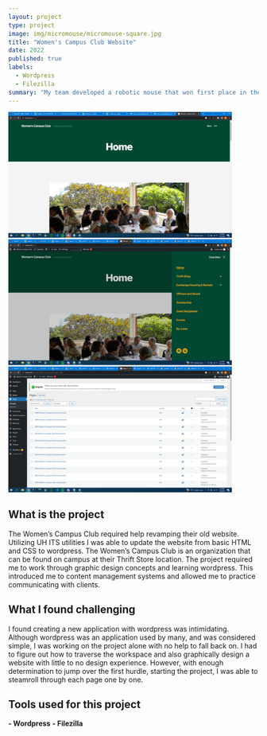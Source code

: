 ```yaml
---
layout: project
type: project
image: img/micromouse/micromouse-square.jpg
title: "Women's Campus Club Website"
date: 2022
published: true
labels:
  - Wordpress
  - Filezilla
summary: "My team developed a robotic mouse that won first place in the 2015 UH Micromouse competition."
---
```


<div class="text-center p-4">
  <img width="450px" src="../img/wcc/wcc1.png" class="img-thumbnail" >
  <img width="450px" src="../img/wcc/wcc2.png" class="img-thumbnail" >
  <img width="450px" src="../img/wcc/wcc3.png" class="img-thumbnail" >
</div>

## What is the project
The Women’s Campus Club required help revamping their old website. Utilizing UH ITS utilities I was able to update the website from basic HTML and CSS to wordpress. The Women’s Campus Club is an organization that can be found on campus at their Thrift Store location. The project required me to work through graphic design concepts and learning wordpress. This introduced me to content management systems and allowed me to practice communicating with clients. 

## What I found challenging
I found creating a new application with wordpress was intimidating. Although wordpress was an application used by many, and was considered simple, I was working on the project alone with no help to fall back on. I had to figure out how to traverse the workspace and also graphically design a website with little to no design experience. However, with enough determination to jump over the first hurdle, starting the project, I was able to steamroll through each page one by one. 

## Tools used for this project
**- Wordpress**
**- Filezilla**

